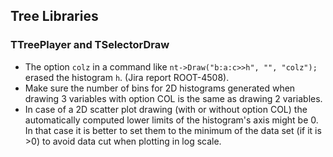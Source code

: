 ## Tree Libraries

### TTreePlayer and TSelectorDraw

-   The option `colz` in a command like `nt->Draw("b:a:c>>h", "", "colz");`
    erased the histogram `h`. (Jira report ROOT-4508).
-   Make sure the number of bins for 2D histograms generated when drawing
    3 variables with option COL is the same as drawing 2 variables.
-   In case of a 2D scatter plot drawing (with or without option COL) the automatically
    computed lower limits of the histogram's axis might be 0. In that case it is better to set them
    to the minimum of the data set (if it is >0) to avoid data cut when plotting in log scale.

